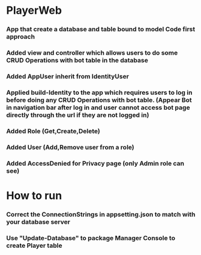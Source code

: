 # **PlayerWeb**

### App that create a database and table bound to model Code first approach

### Added view and controller which allows users to do some CRUD Operations with bot table in the database

### Added AppUser inherit from IdentityUser

### Applied build-Identity to the app which requires users to log in before doing any CRUD Operations with bot table. (Appear Bot in navigation bar after log in and user cannot access bot page directly through the url if they are not logged in)

### Added Role (Get,Create,Delete)

### Added User (Add,Remove user from a role)

### Added AccessDenied for Privacy page (only Admin role can see)

# **How to run**

### Correct the ConnectionStrings in appsetting.json to match with your database server

### Use "Update-Database" to package Manager Console to create Player table
